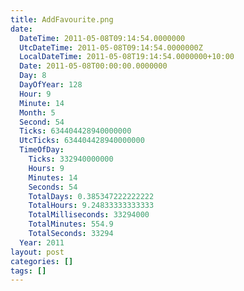 ```yaml
---
title: AddFavourite.png
date:
  DateTime: 2011-05-08T09:14:54.0000000
  UtcDateTime: 2011-05-08T09:14:54.0000000Z
  LocalDateTime: 2011-05-08T19:14:54.0000000+10:00
  Date: 2011-05-08T00:00:00.0000000
  Day: 8
  DayOfYear: 128
  Hour: 9
  Minute: 14
  Month: 5
  Second: 54
  Ticks: 634404428940000000
  UtcTicks: 634404428940000000
  TimeOfDay:
    Ticks: 332940000000
    Hours: 9
    Minutes: 14
    Seconds: 54
    TotalDays: 0.385347222222222
    TotalHours: 9.24833333333333
    TotalMilliseconds: 33294000
    TotalMinutes: 554.9
    TotalSeconds: 33294
  Year: 2011
layout: post
categories: []
tags: []
---
```


